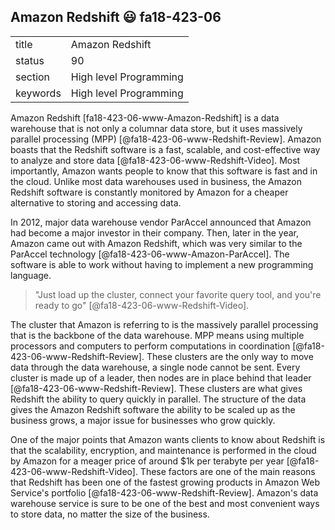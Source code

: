 ## Amazon Redshift :smiley: fa18-423-06


|          |                        |
| -------- | ---------------------- |
| title    | Amazon Redshift        | 
| status   | 90                     |
| section  | High level Programming |
| keywords | High level Programming |


     
Amazon Redshift [fa18-423-06-www-Amazon-Redshift] is a data warehouse that is
not only a columnar data store, but it uses massively parallel processing (MPP)
[@fa18-423-06-www-Redshift-Review]. Amazon boasts that the Redshift software is
a fast, scalable, and cost-effective way to analyze and store data
[@fa18-423-06-www-Redshift-Video]. Most importantly, Amazon wants people to 
know that this software is fast and in the cloud. Unlike most data warehouses 
used in business, the Amazon Redshift software is constantly monitored by 
Amazon for a cheaper alternative to storing and accessing data.

In 2012, major data warehouse vendor ParAccel announced that Amazon had become a
major investor in their company. Then, later in the year, Amazon came out with
Amazon Redshift, which was very similar to the ParAccel technology
[@fa18-423-06-www-Amazon-ParAccel]. The software is able to work without having
to implement a new programming language.

> "Just load up the cluster, connect your favorite query tool, and you're ready
> to go" [@fa18-423-06-www-Redshift-Video].

The cluster that Amazon is referring to is the massively parallel processing
that is the backbone of the data warehouse. MPP means using multiple processors
and computers to perform computations in coordination
[@fa18-423-06-www-Redshift-Review]. These clusters are the only way to move data
through the data warehouse, a single node cannot be sent. Every cluster is made
up of a leader, then nodes are in place behind that leader
[@fa18-423-06-www-Redshift-Review]. These clusters are what gives Redshift the
ability to query quickly in parallel. The structure of the data gives the Amazon
Redshift software the ability to be scaled up as the business grows, a major
issue for businesses who grow quickly.

One of the major points that Amazon wants clients to know about Redshift is that
the scalability, encryption, and maintenance is performed in the cloud by Amazon
for a meager price of around $1k per terabyte per year
[@fa18-423-06-www-Redshift-Video]. These factors are one of the main reasons
that Redshift has been one of the fastest growing products in Amazon Web
Service's portfolio [@fa18-423-06-www-Redshift-Review]. Amazon's data warehouse
service is sure to be one of the best and most convenient ways to store data, no
matter the size of the business. 


